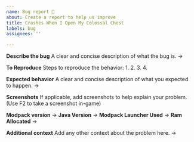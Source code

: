 ```yaml
---
name: Bug report 🤔
about: Create a report to help us improve
title: Crashes When I Open My Colossal Chest
labels: bug
assignees: ''

---
```


**Describe the bug**
A clear and concise description of what the bug is.
->

**To Reproduce**
Steps to reproduce the behavior:
1. 
2. 
3. 
4. 

**Expected behavior**
A clear and concise description of what you expected to happen.
->

**Screenshots**
If applicable, add screenshots to help explain your problem. (Use F2 to take a screenshot in-game)

**Modpack version**
->
**Java Version**
->
**Modpack Launcher Used**
->
**Ram Allocated**
->

**Additional context**
Add any other context about the problem here.
->
